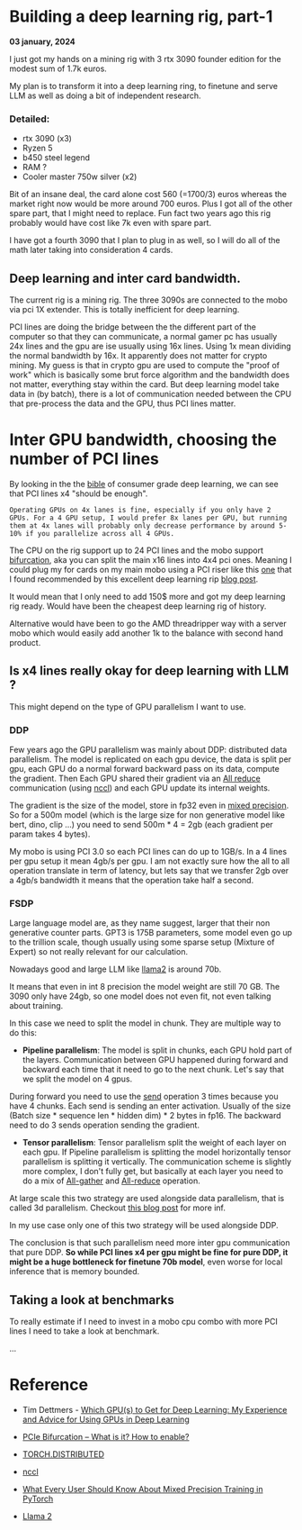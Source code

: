 # Building a deep learning rig, part-1

**03 january, 2024**

I just got my hands on a mining rig with 3 rtx 3090 founder edition for the modest sum of 1.7k euros.

My plan is to transform it into a deep learning ring, to finetune and serve LLM as well as doing a bit of independent research.

### Detailed:

* rtx 3090 (x3)
* Ryzen 5
* b450 steel legend
* RAM ?
* Cooler master 750w silver (x2) 

Bit of an insane deal, the card alone cost 560 (=1700/3) euros whereas the market right now would be more around 700 euros. Plus I got all of the other spare part, that I might need to replace. Fun fact two years ago this rig probably would have cost like 7k even with spare part.

I have got a fourth 3090 that I plan to plug in as well, so I will do all of the math later taking into consideration 4 cards.

## Deep learning and inter card bandwidth.

The current rig is a mining rig. The three 3090s are connected to the mobo via pci 1X extender. This is totally inefficient for deep learning. 

PCI lines are doing the bridge between the the different part of the computer so that they can communicate, a normal gamer pc has usually 24x lines and the gpu are ise usually using 16x lines. Using 1x mean dividing the normal bandwidth by 16x. It apparently does not matter for crypto mining. My guess is that in crypto gpu are used to compute the "proof of work" which is basically some brut force algorithm and the bandwidth does not matter, everything stay within the card. But deep learning model take data in (by batch), there is a lot of communication needed between the CPU that pre-process the data and the GPU, thus PCI lines matter.


# Inter GPU bandwidth, choosing the number of PCI lines  

By looking in the the [bible](https://timdettmers.com/2023/01/30/which-gpu-for-deep-learning/) of consumer grade deep learning, we can see that PCI lines x4 "should be enough". 

```
Operating GPUs on 4x lanes is fine, especially if you only have 2 GPUs. For a 4 GPU setup, I would prefer 8x lanes per GPU, but running them at 4x lanes will probably only decrease performance by around 5-10% if you parallelize across all 4 GPUs.
```


The CPU on the rig support up to 24 PCI lines and the mobo support [bifurcation](https://timdettmers.com/2023/01/30/which-gpu-for-deep-learning/#Do_I_need_PCIe_40_or_PCIe_50), aka you can split the main x16 lines into 4x4 pci ones. Meaning I could plug my for cards on my main mobo using a PCI riser like this [one](https://riser.maxcloudon.com/en/bifurcated-risers/22-bifurcated-riser-x16-to-4x4-set.html) that I found recommended by this excellent deep learning rip [blog post](https://nonint.com/2022/05/30/my-deep-learning-rig/).

It would mean that I only need to add 150$ more and got my deep learning rig ready. Would have been the cheapest deep learning rig of history.

Alternative would have been to go the AMD threadripper way with a server mobo which would easily add another 1k to the balance with second hand product.

## Is x4 lines really okay for deep learning with LLM ?

This might depend on the type of GPU parallelism  I want to use. 

### DDP

Few years ago the GPU parallelism was mainly about DDP: distributed data parallelism. The model is replicated on each gpu device, the data is split per gpu, each GPU do a normal forward backward pass on its data, compute the gradient. Then Each GPU shared their gradient via an [All reduce](https://pytorch.org/docs/stable/distributed.html) communication (using [nccl](https://developer.nvidia.com/nccl)) and each GPU update its internal weights. 

The gradient is the size of the model, store in fp32 even in [mixed precision](https://pytorch.org/blog/what-every-user-should-know-about-mixed-precision-training-in-pytorch/). So for a 500m model (which is the large size for non generative model like bert, dino, clip ...) you need to send 500m * 4 = 2gb (each gradient per param takes 4 bytes).


My mobo is using PCI 3.0 so each PCI lines can do up to 1GB/s. In a 4 lines per gpu setup it mean 4gb/s per gpu. I am not exactly sure how the all to all operation translate in term of latency, but lets say that we transfer 2gb over a 4gb/s bandwidth it means that the operation take half a second. 

### FSDP

Large language model are, as they name suggest, larger that their non generative counter parts. GPT3 is 175B parameters, some model even go up to the trillion scale, though usually using some sparse setup (Mixture of Expert) so not really relevant for our calculation.

Nowadays good and large LLM like [llama2](https://arxiv.org/abs/2307.09288) is around 70b.

It means that even in int 8 precision the model weight are still 70 GB. The 3090 only have 24gb, so one model does not even fit, not even talking about training. 

In this case we need to split the model in chunk. They are multiple way to do this:

* **Pipeline parallelism**: The model is split in chunks, each GPU hold part of the layers. Communication between GPU happened during forward and backward each time that it need to go to the next chunk. Let's say that we split the model on 4 gpus.

During forward you need to use the [send](https://pytorch.org/docs/stable/distributed.html) operation 3 times because you have 4 chunks. Each send is sending an enter activation. Usually of the size (Batch size * sequence len * hidden dim) * 2 bytes in fp16. The backward need to do 3 sends operation sending the gradient.

* **Tensor parallelism**:  Tensor parallelism split the weight of each layer on each gpu. If Pipeline parallelism is splitting the model horizontally tensor parallelism is splitting it vertically. The communication scheme is slightly more complex, I don't fully get, but basically at each layer you need to do a mix of [All-gather](https://pytorch.org/docs/stable/distributed.html) and [All-reduce](https://pytorch.org/docs/stable/distributed.html) operation. 


At large scale this two strategy are used alongside data parallelism, that is called 3d parallelism. Checkout [this blog post](https://github.com/stas00/ml-engineering/tree/master/model-parallelism#dppptp) for more inf. 

In my use case only one of this two strategy will be used alongside DDP.

The conclusion is that such parallelism need more inter gpu communication that pure DDP. **So while PCI lines x4 per gpu might be fine for pure DDP, it might be a huge bottleneck for finetune 70b model**, even worse for local inference that is memory bounded. 


## Taking a look at benchmarks

To really estimate if I need to invest in a mobo cpu combo with more PCI lines I need to take a look at benchmark.

...

# Reference

* Tim Dettmers - [Which GPU(s) to Get for Deep Learning: My Experience and Advice for Using GPUs in Deep Learning](https://timdettmers.com/2023/01/30/which-gpu-for-deep-learning/)

* [PCIe Bifurcation – What is it? How to enable?](https://shuttletitan.com/miscellaneous/pcie-bifurcation-what-is-it-how-to-enable-optimal-configurations-and-use-cases-for-nvme-sdds-gpus/)

* [TORCH.DISTRIBUTED](https://pytorch.org/docs/stable/distributed.html)


* [nccl](https://developer.nvidia.com/nccl)

* [What Every User Should Know About Mixed Precision Training in PyTorch](https://pytorch.org/blog/what-every-user-should-know-about-mixed-precision-training-in-pytorch/) 

* [Llama 2](https://arxiv.org/abs/2307.09288)

